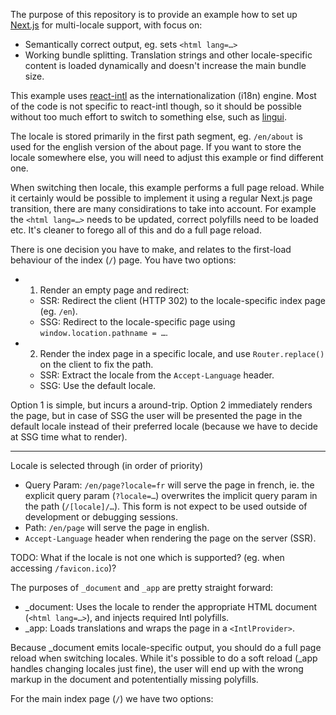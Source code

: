 The purpose of this repository is to provide an example how to set up [Next.js][nextjs] for multi-locale support, with focus on:

 - Semantically correct output, eg. sets `<html lang=…>`
 - Working bundle splitting. Translation strings and other locale-specific content is loaded dynamically and doesn't increase the main bundle size.

This example uses [react-intl] as the internationalization (i18n) engine. Most of the code is not specific to react-intl though, so it should be possible without too much effort to switch to something else, such as [lingui].

The locale is stored primarily in the first path segment, eg. `/en/about` is used for the english version of the about page. If you want to store the locale somewhere else, you will need to adjust this example or find different one.

When switching then locale, this example performs a full page reload. While it certainly would be possible to implement it using a regular Next.js page transition, there are many considirations to take into account. For example the `<html lang=…>` needs to be updated, correct polyfills need to be loaded etc. It's cleaner to forego all of this and do a full page reload.

There is one decision you have to make, and relates to the first-load behaviour of the index (`/`) page. You have two options:

 - 1. Render an empty page and redirect:
   - SSR: Redirect the client (HTTP 302) to the locale-specific index page (eg. `/en`).
   - SSG: Redirect to the locale-specific page using `window.location.pathname = …`.

 - 2. Render the index page in a specific locale, and use `Router.replace()` on the client to fix the path.
   - SSR: Extract the locale from the `Accept-Language` header.
   - SSG: Use the default locale.

Option 1 is simple, but incurs a around-trip. Option 2 immediately renders the page, but in case of SSG the user will be presented the page in the default locale instead of their preferred locale (because we have to decide at SSG time what to render).

---

Locale is selected through (in order of priority)

- Query Param: `/en/page?locale=fr` will serve the page in french, ie. the explicit query param (`?locale=…`) overwrites the implicit query param in the path (`/[locale]/…`). This form is not expect to be used outside of development or debugging sessions.
- Path: `/en/page` will serve the page in english.
- `Accept-Language` header when rendering the page on the server (SSR).

TODO: What if the locale is not one which is supported? (eg. when accessing `/favicon.ico`)?

The purposes of `_document` and `_app` are pretty straight forward:

- \_document: Uses the locale to render the appropriate HTML document (`<html lang=…>`), and injects required Intl polyfills.
- \_app: Loads translations and wraps the page in a `<IntlProvider>`.

Because _document emits locale-specific output, you should do a full page reload when switching locales. While it's possible to do a soft reload (_app handles changing locales just fine), the user will end up with the wrong markup in the document and potententially missing polyfills.

For the main index page (`/`) we have two options:

[nextjs]: https://nextjs.org
[react-intl]: https://github.com/formatjs/react-intl
[lingui]: https://lingui.js.org
